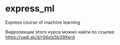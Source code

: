 # express_ml
Express course of machine learning

Видеолекции этого курса можно найти по ссылке: https://yadi.sk/d/rS6stx5b39Xerd
